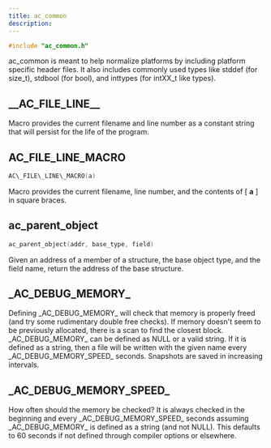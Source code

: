 ```yaml
---
title: ac_common
description:
---
```


```c
#include "ac_common.h"
```

ac\_common is meant to help normalize platforms by including platform specific header files.  It also includes commonly used types like stddef (for size\_t), stdbool (for bool), and inttypes (for intXX\_t like types).

## \_\_AC\_FILE\_LINE\_\_

Macro provides the current filename and line number as a constant string that will persist for the life of the program.

## AC\_FILE\_LINE\_MACRO

```c
AC\_FILE\_LINE\_MACRO(a)
```
Macro provides the current filename, line number, and the contents of [ **a** ] in square braces.

## ac_parent_object

```c
ac_parent_object(addr, base_type, field)
```

Given an address of a member of a structure, the base object type, and the field name, return the address of the base structure.

## \_AC\_DEBUG\_MEMORY\_

Defining \_AC\_DEBUG\_MEMORY\_ will check that memory is properly freed (and try some rudimentary double free checks).  If memory doesn't seem to be previously allocated, there is a scan to find the closest block.  \_AC\_DEBUG\_MEMORY\_ can be defined as NULL or
a valid string.  If it is defined as a string, then a file will be written with the given name every \_AC\_DEBUG\_MEMORY\_SPEED\_ seconds.  Snapshots are saved in increasing intervals.

## \_AC\_DEBUG\_MEMORY\_SPEED\_

How often should the memory be checked? It is always checked in the beginning and every \_AC\_DEBUG\_MEMORY\_SPEED\_ seconds assuming \_AC\_DEBUG\_MEMORY\_ is defined as a string (and not NULL).  This defaults to 60 seconds if not defined through compiler options or elsewhere.
